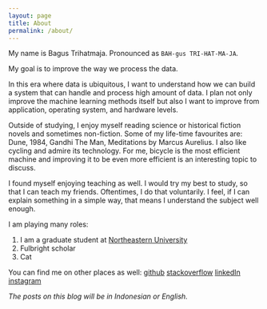 ```yaml
---
layout: page
title: About
permalink: /about/
---
```


My name is Bagus Trihatmaja. Pronounced as `BAH-gus TRI-HAT-MA-JA`.

My goal is to improve the way we process the data. 

In this era where data is ubiquitous, I want to understand how we can build a system that can handle and process high amount of data. I plan not only improve the machine learning methods itself but also I want to improve from application, operating system, and hardware levels.

Outside of studying, I enjoy myself reading science or historical fiction novels and sometimes non-fiction. Some of my life-time favourites are: Dune, 1984, Gandhi The Man, Meditations by Marcus Aurelius. I also like cycling and admire its technology. For me, bicycle is the most efficient machine and improving it to be even more efficient is an interesting topic to discuss.

I found myself enjoying teaching as well. I would try my best to study, so that I can teach my friends. Oftentimes, I do that voluntarily. I feel, if I can explain something in a simple way, that means I understand the subject well enough.

I am playing many roles:
1. I am a graduate student at [Northeastern University](https://ccis.northeastern.edu)
2. Fulbright scholar
3. Cat

You can find me on other places as well:
[github](github.com/prdx) 
[stackoverflow](https://stackoverflow.com/users/2229504/bagus-trihatmaja)
[linkedIn](https://www.linkedin.com/in/bagustrihatmaja/)
[instagram](https://www.instagram.com/bagustrihatmaja/)

*The posts on this blog will be in Indonesian or English.*

